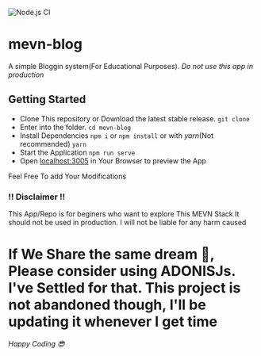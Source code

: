 ![Node.js CI](https://github.com/stannlee/mevn-blog/workflows/Node.js%20CI/badge.svg?branch=master)
# mevn-blog
A simple Bloggin system(For Educational Purposes). *Do not use this app in production*

## Getting Started
* Clone This repository or Download the latest stable release. `git clone`
* Enter into the folder. `cd mevn-blog`
* Install Dependencies `npm i` or `npm install` or with *yarn*(Not recommended) `yarn`
* Start the Application `npm run serve`
* Open [localhost:3005]('http://localhost:3005') in Your Browser to preview the App

Feel Free To add Your Modifications


### !! Disclaimer !!
This App/Repo is for beginers who want to explore This MEVN Stack It should not be used in production.
I will not be liable for any harm caused

# If We Share the same dream 🌃, Please consider using ADONISJs. I've Settled for that. This project is not abandoned though, I'll be updating it whenever I get time

_Happy Coding 😎_

